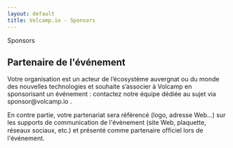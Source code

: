 ```yaml
---
layout: default
title: Volcamp.io - Sponsors
---
```

<section class="section-speaker section">
    <div class="container">
        <div class="row section-heading">
            <div class="col-lg-8">
                <div class="heading"><span class="stroke-text">Sponsors</span>
                    <div class="pl-90">
                        <h2>Partenaire de l'événement</h2>
                    </div>
                </div>
            </div>
        </div>
        <div class="row">
            <div class="col-lg-12">
                <p>
                Votre organisation est un acteur de lʼécosystème auvergnat ou du monde des nouvelles technologies et souhaite sʼassocier à Volcamp  en sponsorisant un événement : contactez notre équipe dédiée au sujet via sponsor@volcamp.io .
                </p>
                <p>
                En contre partie, votre partenariat sera référencé (logo, adresse Web…) sur les supports de communication de l'évènement (site Web, plaquette, réseaux sociaux, etc.) et présenté comme partenaire ofﬁciel lors de l'événement.
                </p>
            </div>
        </div>
    </div>
</section>